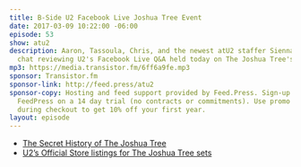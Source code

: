 ```yaml
---
title: B-Side U2 Facebook Live Joshua Tree Event
date: 2017-03-09 10:22:00 -06:00
episode: 53
show: atu2
description: Aaron, Tassoula, Chris, and the newest atU2 staffer Sienna have a quick
  chat reviewing U2's Facebook Live Q&A held today on The Joshua Tree's 30th anniversary.
mp3: https://media.transistor.fm/6ff6a9fe.mp3
sponsor: Transistor.fm
sponsor-link: http://feed.press/atu2
sponsor-copy: Hosting and feed support provided by Feed.Press. Sign-up today and try
  FeedPress on a 14 day trial (no contracts or commitments). Use promo code * atu2*
  during checkout to get 10% off your first year.
layout: episode
---
```


* [The Secret History of The Joshua Tree](https://www.atu2.com/news/the-secret-history-of-the-joshua-tree-part-1.html)
* [U2’s Official Store listings for The Joshua Tree sets](http://u2.fanfire.com/cgi-bin/WebObjects/Store.woa/wa/artist?artistName=U2com&sourceCode=U2TWEBWWUSD&userid=%7Bid%7D&categoryName=The+Joshua+Tree+30th+Anniversary&fanclubname=u2club&usercode=%7Bmd5Password%7D)
